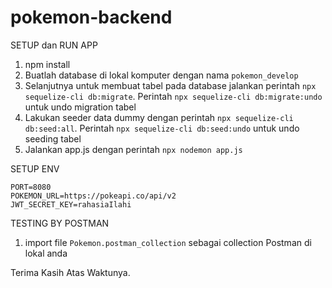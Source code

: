 # pokemon-backend
SETUP dan RUN APP
1. npm install
2. Buatlah database di lokal komputer dengan nama `pokemon_develop`
3. Selanjutnya untuk membuat tabel pada database jalankan perintah `npx sequelize-cli db:migrate`. Perintah `npx sequelize-cli db:migrate:undo` untuk undo migration tabel
4. Lakukan seeder data dummy dengan perintah `npx sequelize-cli db:seed:all`. Perintah `npx sequelize-cli db:seed:undo` untuk undo seeding tabel
5. Jalankan app.js dengan perintah `npx nodemon app.js`

SETUP ENV
```
PORT=8080
POKEMON_URL=https://pokeapi.co/api/v2
JWT_SECRET_KEY=rahasiaIlahi
```

TESTING BY POSTMAN
1. import file `Pokemon.postman_collection` sebagai collection Postman di lokal anda

Terima Kasih Atas Waktunya.